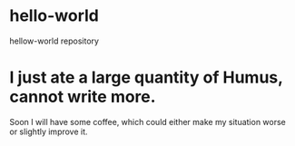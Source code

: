 # hello-world
hellow-world repository
# I just ate a large quantity of Humus, cannot write more.
Soon I will have some coffee, which could either make my situation worse or slightly improve it.

